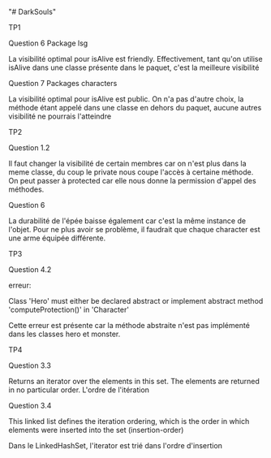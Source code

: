 "# DarkSouls" 


TP1

Question 6 Package lsg

La visibilité optimal pour isAlive est friendly. Effectivement,
tant qu'on utilise isAlive dans une classe présente dans le paquet,
c'est la meilleure visibilité

Question 7 Packages characters

La visibilité optimal pour isAlive est public.
On n'a pas d'autre choix, la méthode étant appelé dans une classe
en dehors du paquet, aucune autres visibilité ne pourrais l'atteindre


TP2

Question 1.2 

Il faut changer la visibilité de certain membres car on n'est plus
dans la meme classe, du coup le private nous coupe l'accès à certaine
méthode. On peut passer à protected car elle nous donne la permission
d'appel des méthodes.

Question 6

La durabilité de l'épée baisse également car c'est la même instance de
l'objet. Pour ne plus avoir se problème, il faudrait que chaque
character est une arme équipée différente.

TP3

Question 4.2

erreur:

Class 'Hero' must either be declared abstract or implement abstract method 'computeProtection()' in 'Character'

Cette erreur est présente car la méthode abstraite n'est pas
implémenté dans les classes hero et monster.

TP4

Question 3.3

Returns an iterator over the elements in this set. The elements are returned in no particular order.
L'ordre de l'itération

Question 3.4 

This linked list defines the iteration ordering, which is the order in which elements were inserted into the set (insertion-order)

Dans le LinkedHashSet, l'iterator est trié dans l'ordre d'insertion